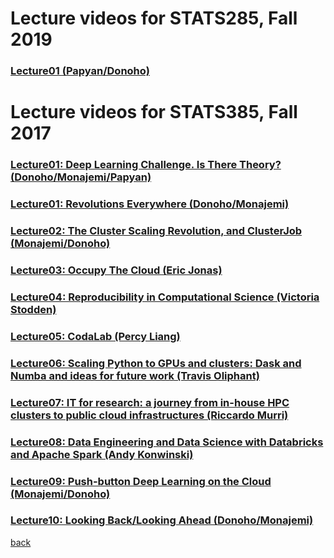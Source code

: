 
# Lecture videos for STATS285, Fall 2019

### [Lecture01 (Papyan/Donoho)](https://www.youtube.com/watch?v=aEZEFoXGkZw)



# Lecture videos for STATS385, Fall 2017

### [Lecture01: Deep Learning Challenge. Is There Theory? (Donoho/Monajemi/Papyan)]( https://www.youtube.com/watch?v=KrTqxmS1-L4)

### [Lecture01: Revolutions Everywhere (Donoho/Monajemi)](https://www.youtube.com/watch?v=RSyk87yG_4s)

### [Lecture02: The Cluster Scaling Revolution, and ClusterJob (Monajemi/Donoho)](https://www.youtube.com/watch?v=AoTaqsNsjcc)

### [Lecture03: Occupy The Cloud (Eric Jonas)](https://www.youtube.com/watch?v=MLjl1CjD2Qg)

### [Lecture04: Reproducibility in Computational Science (Victoria Stodden)](https://www.youtube.com/watch?v=qWtT08QlwXo)

### [Lecture05: CodaLab (Percy Liang)](https://www.youtube.com/watch?v=BPSoy9ZJbhU)

### [Lecture06: Scaling Python to GPUs and clusters: Dask and Numba and ideas for future work (Travis Oliphant)](https://www.youtube.com/watch?v=bsbl70d2d1U)

### [Lecture07: IT for research: a journey from in-house HPC clusters to public cloud infrastructures (Riccardo Murri)](https://www.youtube.com/watch?v=_jjzi43Bekg)

### [Lecture08: Data Engineering and Data Science with Databricks and Apache Spark (Andy Konwinski)](https://www.youtube.com/edit?o=U&amp;video_id=0pQYZMavB5s)

### [Lecture09: Push-button Deep Learning on the Cloud (Monajemi/Donoho)](https://www.youtube.com/watch?v=gAIXyT71Ja8)

### [Lecture10: Looking Back/Looking Ahead (Donoho/Monajemi)](https://www.youtube.com/watch?v=e5dkUuY77JI)

[back](./)

